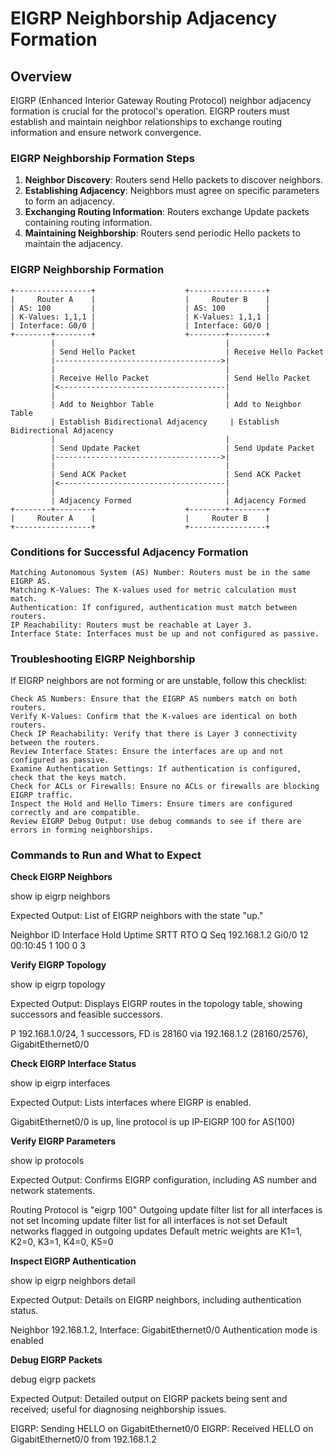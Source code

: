 # EIGRP Neighborship Adjacency Formation

## Overview

EIGRP (Enhanced Interior Gateway Routing Protocol) neighbor adjacency formation is crucial for the protocol's operation. EIGRP routers must establish and maintain neighbor relationships to exchange routing information and ensure network convergence.

### EIGRP Neighborship Formation Steps

1. **Neighbor Discovery**: Routers send Hello packets to discover neighbors.
2. **Establishing Adjacency**: Neighbors must agree on specific parameters to form an adjacency.
3. **Exchanging Routing Information**: Routers exchange Update packets containing routing information.
4. **Maintaining Neighborship**: Routers send periodic Hello packets to maintain the adjacency.

### EIGRP Neighborship Formation

```
+-----------------+                    +-----------------+
|     Router A    |                    |     Router B    |
| AS: 100         |                    | AS: 100         |
| K-Values: 1,1,1 |                    | K-Values: 1,1,1 |
| Interface: G0/0 |                    | Interface: G0/0 |
+--------+--------+                    +--------+--------+
         |                                      |
         | Send Hello Packet                    | Receive Hello Packet
         |------------------------------------->|
         |                                      |
         | Receive Hello Packet                 | Send Hello Packet
         |<-------------------------------------|
         |                                      |
         | Add to Neighbor Table                | Add to Neighbor Table
         | Establish Bidirectional Adjacency     | Establish Bidirectional Adjacency
         |                                      |
         | Send Update Packet                   | Send Update Packet
         |------------------------------------->|
         |                                      |
         | Send ACK Packet                      | Send ACK Packet
         |<-------------------------------------|
         |                                      |
         | Adjacency Formed                     | Adjacency Formed
+--------+--------+                    +--------+--------+
|     Router A    |                    |     Router B    |
+-----------------+                    +-----------------+
```
### Conditions for Successful Adjacency Formation

    Matching Autonomous System (AS) Number: Routers must be in the same EIGRP AS.
    Matching K-Values: The K-values used for metric calculation must match.
    Authentication: If configured, authentication must match between routers.
    IP Reachability: Routers must be reachable at Layer 3.
    Interface State: Interfaces must be up and not configured as passive.

### Troubleshooting EIGRP Neighborship

If EIGRP neighbors are not forming or are unstable, follow this checklist:

    Check AS Numbers: Ensure that the EIGRP AS numbers match on both routers.
    Verify K-Values: Confirm that the K-values are identical on both routers.
    Check IP Reachability: Verify that there is Layer 3 connectivity between the routers.
    Review Interface States: Ensure the interfaces are up and not configured as passive.
    Examine Authentication Settings: If authentication is configured, check that the keys match.
    Check for ACLs or Firewalls: Ensure no ACLs or firewalls are blocking EIGRP traffic.
    Inspect the Hold and Hello Timers: Ensure timers are configured correctly and are compatible.
    Review EIGRP Debug Output: Use debug commands to see if there are errors in forming neighborships.

### Commands to Run and What to Expect

**Check EIGRP Neighbors**


show ip eigrp neighbors

Expected Output: List of EIGRP neighbors with the state "up."

Neighbor ID     Interface       Hold   Uptime   SRTT   RTO   Q  Seq
192.168.1.2     Gi0/0           12     00:10:45 1      100   0  3

**Verify EIGRP Topology**

show ip eigrp topology

Expected Output: Displays EIGRP routes in the topology table, showing successors and feasible successors.

P 192.168.1.0/24, 1 successors, FD is 28160
   via 192.168.1.2 (28160/2576), GigabitEthernet0/0

**Check EIGRP Interface Status**

show ip eigrp interfaces

Expected Output: Lists interfaces where EIGRP is enabled.

GigabitEthernet0/0 is up, line protocol is up
IP-EIGRP 100 for AS(100)

**Verify EIGRP Parameters**

show ip protocols

Expected Output: Confirms EIGRP configuration, including AS number and network statements.

Routing Protocol is "eigrp 100"
  Outgoing update filter list for all interfaces is not set
  Incoming update filter list for all interfaces is not set
  Default networks flagged in outgoing updates
  Default metric weights are K1=1, K2=0, K3=1, K4=0, K5=0

**Inspect EIGRP Authentication**

show ip eigrp neighbors detail

Expected Output: Details on EIGRP neighbors, including authentication status.

Neighbor 192.168.1.2, Interface: GigabitEthernet0/0
Authentication mode is enabled

**Debug EIGRP Packets**

debug eigrp packets

Expected Output: Detailed output on EIGRP packets being sent and received; useful for diagnosing neighborship issues.

EIGRP: Sending HELLO on GigabitEthernet0/0
EIGRP: Received HELLO on GigabitEthernet0/0 from 192.168.1.2
